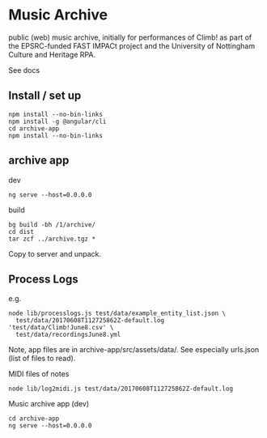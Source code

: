 # Music Archive

public (web) music archive, initially for performances of Climb! as
part of the EPSRC-funded FAST IMPACt project and the 
University of Nottingham Culture and Heritage RPA.

See docs

## Install / set up

```
npm install --no-bin-links
npm install -g @angular/cli
cd archive-app
npm install --no-bin-links
```

## archive app

dev
```
ng serve --host=0.0.0.0
```
build
```
bg build -bh /1/archive/
cd dist
tar zcf ../archive.tgz *
```
Copy to server and unpack.

## Process Logs

e.g.
```
node lib/processlogs.js test/data/example_entity_list.json \
  test/data/20170608T112725862Z-default.log 'test/data/Climb!June8.csv' \
  test/data/recordingsJune8.yml
```
Note, app files are in archive-app/src/assets/data/. See especially
urls.json (list of files to read).


MIDI files of notes
```
node lib/log2midi.js test/data/20170608T112725862Z-default.log
```

Music archive app (dev)
```
cd archive-app
ng serve --host=0.0.0.0
```
